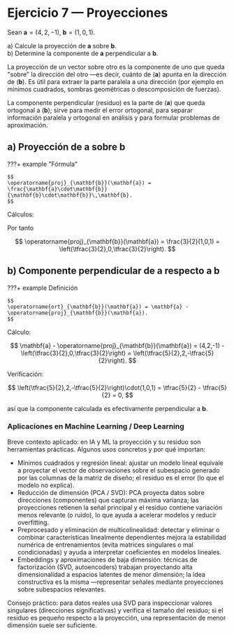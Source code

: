 # Ejercicio 7 — Proyecciones

Sean $\mathbf{a}=(4,2,-1),\;\mathbf{b}=(1,0,1).$

a) Calcule la proyección de $\mathbf{a}$ sobre $\mathbf{b}$.  
b) Determine la componente de $\mathbf{a}$ perpendicular a $\mathbf{b}$.


La proyección de un vector sobre otro es la componente de uno que queda "sobre" la dirección del otro —es decir, cuánto de ($\mathbf{a}$) apunta en la dirección de ($\mathbf{b}$). Es útil para extraer la parte paralela a una dirección (por ejemplo en mínimos cuadrados, sombras geométricas o descomposición de fuerzas).

La componente perpendicular (residuo) es la parte de ($\mathbf{a}$) que queda ortogonal a ($\mathbf{b}$); sirve para medir el error ortogonal, para separar información paralela y ortogonal en análisis y para formular problemas de aproximación.

## a) Proyección de $\mathbf{a}$ sobre $\mathbf{b}$

???+ example "Fórmula"

    $$
    \operatorname{proj}_{\mathbf{b}}(\mathbf{a}) = \frac{\mathbf{a}\cdot\mathbf{b}}{\mathbf{b}\cdot\mathbf{b}}\,\mathbf{b}.
    $$

Cálculos:


Por tanto

$$
\operatorname{proj}_{\mathbf{b}}(\mathbf{a}) = \frac{3}{2}(1,0,1) = \left(\tfrac{3}{2},0,\tfrac{3}{2}\right).
$$

## b) Componente perpendicular de $\mathbf{a}$ respecto a $\mathbf{b}$

???+ example Definición

    $$
    \operatorname{ort}_{\mathbf{b}}(\mathbf{a}) = \mathbf{a} - \operatorname{proj}_{\mathbf{b}}(\mathbf{a}).
    $$

Cálculo:

$$
\mathbf{a} - \operatorname{proj}_{\mathbf{b}}(\mathbf{a}) = (4,2,-1) - \left(\tfrac{3}{2},0,\tfrac{3}{2}\right) = \left(\tfrac{5}{2},2,-\tfrac{5}{2}\right).
$$

Verificación:

$$
\left(\tfrac{5}{2},2,-\tfrac{5}{2}\right)\cdot(1,0,1) = \tfrac{5}{2} - \tfrac{5}{2} = 0,
$$

así que la componente calculada es efectivamente perpendicular a $\mathbf{b}$.

### Aplicaciones en Machine Learning / Deep Learning

Breve contexto aplicado: en IA y ML la proyección y su residuo son herramientas prácticas. Algunos usos concretos y por qué importan:

- Mínimos cuadrados y regresión lineal: ajustar un modelo lineal equivale a proyectar el vector de observaciones sobre el subespacio generado por las columnas de la matriz de diseño; el residuo es el error (lo que el modelo no explica).
- Reducción de dimensión (PCA / SVD): PCA proyecta datos sobre direcciones (componentes) que capturan máxima varianza; las proyecciones retienen la señal principal y el residuo contiene variación menos relevante (o ruido), lo que ayuda a acelerar modelos y reducir overfitting.
- Preprocesado y eliminación de multicolinealidad: detectar y eliminar o combinar características linealmente dependientes mejora la estabilidad numérica de entrenamientos (evita matrices singulares o mal condicionadas) y ayuda a interpretar coeficientes en modelos lineales.
- Embeddings y aproximaciones de baja dimensión: técnicas de factorización (SVD, autoencoders) trabajan proyectando alta dimensionalidad a espacios latentes de menor dimensión; la idea constructiva es la misma —representar señales mediante proyecciones sobre subespacios relevantes.

Consejo práctico: para datos reales usa SVD para inspeccionar valores singulares (direcciones significativas) y verifica el tamaño del residuo; si el residuo es pequeño respecto a la proyección, una representación de menor dimensión suele ser suficiente.
